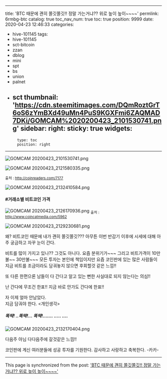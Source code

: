 
---
title: 'BTC 때문에 괜히 쫄깃쫄깃!!   정말 가는거냐?? 위로 높이 높이~~~~'
permlink: 6rmbg-btc
catalog: true
toc_nav_num: true
toc: true
position: 9999
date: 2020-04-23 12:46:33
categories:
- hive-101145
tags:
- hive-101145
- sct-bitcoin
- zzan
- dblog
- mini
- spt
- bs
- union
- palnet
- sct
thumbnail: 'https://cdn.steemitimages.com/DQmRoztGrT6oS6zYmBXd49uMn4PuS9KGXFmi6ZAQMAD7DKi/GOMCAM%2020200423_2101530741.png'
sidebar:
    right:
        sticky: true
widgets:
    -
        type: toc
        position: right
---


![GOMCAM 20200423_2101530741.png](https://cdn.steemitimages.com/DQmRoztGrT6oS6zYmBXd49uMn4PuS9KGXFmi6ZAQMAD7DKi/GOMCAM%2020200423_2101530741.png)

![GOMCAM 20200423_2121580335.png](https://cdn.steemitimages.com/DQmcC8Aicdg5FGtopX1JM5jcK4gaLEp9ebNLpTia9Bwg88e/GOMCAM%2020200423_2121580335.png)  

<sub>출처 : http://coinreaders.com/7177 </sub>

![GOMCAM 20200423_2132410584.png](https://cdn.steemitimages.com/DQmZGNie14HfjSHX9AY616T1VYNHdAuXTxTiQQHKDWMumKR/GOMCAM%2020200423_2132410584.png)


#### #거래소별 비트코인 가격
![GOMCAM 20200423_2126170936.png](https://cdn.steemitimages.com/DQmcFufeQPn794bs91vosMkNAJ1uLDxEKTMhN9Rg95GwZGw/GOMCAM%2020200423_2126170936.png)
<sub>출처 : http://www.coincatmedia.com/5962</sub>

![GOMCAM 20200423_2129230681.png](https://cdn.steemitimages.com/DQma8gr62AieXijWWhLvxHRaoAHtrZDpbJXgzZopdZC3XHK/GOMCAM%2020200423_2129230681.png)

왜? 비트코인 때문에 내가 괜히 쫄깃쫄깃??? 
아무튼 이번 반감기 이후에 시세에 대해 아주 궁금하고 
자꾸 눈이 간다.  

비트를 많이 가지고 있나?? 그것도 아니다.
요즘 분위기가~~~ 그리고 비트가격이 10만불~~ 30만불~~~
모든 투자는 본인에 책임이지만 요즘 코인판에 있는 많은 사람들이
지금 비트를 조금이라도 담궈놓지 않으면 후회할것 같은 느낌!!

또 다른 한편으론 남들이 다 간다고 알고 있는 뻔한 사실대로 되지 
않는다는 의심!!

난 간다에 무조건 한표!! 지금 바로 안가도 간다에 한표!!

자 이제 얼마 안남았다.  
지금 담궈야 한다.  <개인생각> 
##### 똑딱! ..똑딱!... 똑딱!.......  ..... ....
![GOMCAM 20200423_2132170404.png](https://cdn.steemitimages.com/DQmU8p7mV2Kk8qnkLc7s1znCPuVoqBuo6k6ZEkvsNFYgdoM/GOMCAM%2020200423_2132170404.png)

다음주 아님 다다음주에 갈것같은 느낌!!

코인판에 계신 여러분들에 성공 투자를 기원한다. 
감사하고 사랑하고 축복한다. -카카-

- - -

This page is synchronized from the post: ['BTC 때문에 괜히 쫄깃쫄깃!!   정말 가는거냐?? 위로 높이 높이~~~~'](https://steemit.com/@kibumh/6rmbg-btc)
